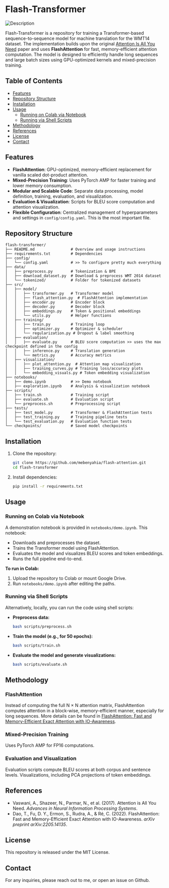 # Flash-Transformer

![Description](https://tfwiki.net/mediawiki/images2/a/aa/FlashG1-card.jpg)

Flash-Transformer is a repository for training a Transformer-based sequence-to-sequence model for machine translation for the WMT14 dataset. The implementation builds upon the original [Attention Is All You Need](https://arxiv.org/abs/1706.03762) paper and uses **FlashAttention** for fast, memory-efficient attention computation. The model is designed to efficiently handle long sequences and large batch sizes using GPU-optimized kernels and mixed-precision training.

## Table of Contents

- [Features](#features)
- [Repository Structure](#repository-structure)
- [Installation](#installation)
- [Usage](#usage)
  - [Running on Colab via Notebook](#running-on-colab-via-notebook)
  - [Running via Shell Scripts](#running-via-shell-scripts)
- [Methodology](#methodology)
- [References](#references)
- [License](#license)
- [Contact](#contact)

## Features

- **FlashAttention**: GPU-optimized, memory-efficient replacement for vanilla scaled dot-product attention.
- **Mixed-Precision Training**: Uses PyTorch AMP for faster training and lower memory consumption.
- **Modular and Scalable Code**: Separate data processing, model definition, training, evaluation, and visualization.
- **Evaluation & Visualization**: Scripts for BLEU score computation and attention visualization.
- **Flexible Configuration**: Centralized management of hyperparameters and settings in `config/config.yaml`. This is the most important file.

## Repository Structure

```
flash-transformer/
├── README.md                # Overview and usage instructions
├── requirements.txt         # Dependencies
├── config/
│   └── config.yaml          # >> To configure pretty much everything
├── data/
│   ├── preprocess.py        # Tokenization & BPE
│   ├── download_dataset.py  # Download & preprocess WMT 2014 dataset
│   └── tokenized/           # Folder for tokenized datasets
├── src/
│   ├── model/
│   │   ├── transformer.py   # Transformer model
│   │   ├── flash_attention.py  # FlashAttention implementation
│   │   ├── encoder.py       # Encoder block
│   │   ├── decoder.py       # Decoder block
│   │   ├── embeddings.py    # Token & positional embeddings
│   │   └── utils.py         # Helper functions
│   ├── training/
│   │   ├── train.py         # Training loop
│   │   ├── optimizer.py     # Optimizer & scheduler
│   │   └── regularization.py # Dropout & label smoothing
│   ├── evaluation/
│   │   ├── evaluate.py      # BLEU score computation >> uses the max checkpoint defined in the config
│   │   ├── inference.py     # Translation generation
│   │   └── metrics.py       # Accuracy metrics
│   ├── visualization/
│   │   ├── plot_attention.py  # Attention map visualization
│   │   ├── training_curves.py # Training loss/accuracy plots
│   │   └── embedding_visuals.py # Token embedding visualization
├── notebooks/
│   ├── demo.ipynb           # >> Demo notebook
│   ├── exploration.ipynb    # Analysis & visualization notebook
├── scripts/
│   ├── train.sh             # Training script
│   ├── evaluate.sh          # Evaluation script
│   └── preprocess.sh        # Preprocessing script
├── tests/
│   ├── test_model.py        # Transformer & FlashAttention tests
│   ├── test_training.py     # Training pipeline tests
│   └── test_evaluation.py   # Evaluation function tests
└── checkpoints/             # Saved model checkpoints
```

## Installation

1. Clone the repository:

   ```bash
   git clone https://github.com/mebenyahia/flash-attention.git
   cd flash-transformer
   ```

2. Install dependencies:

   ```bash
   pip install -r requirements.txt
   ```

## Usage

### Running on Colab via Notebook

A demonstration notebook is provided in `notebooks/demo.ipynb`. This notebook:

- Downloads and preprocesses the dataset.
- Trains the Transformer model using FlashAttention.
- Evaluates the model and visualizes BLEU scores and token embeddings.
- Runs the full pipeline end-to-end.

**To run in Colab:**

1. Upload the repository to Colab or mount Google Drive.
2. Run `notebooks/demo.ipynb` after editing the paths.

### Running via Shell Scripts

Alternatively, locally, you can run the code using shell scripts:

- **Preprocess data:**
  
  ```bash
  bash scripts/preprocess.sh
  ```

- **Train the model (e.g., for 50 epochs):**
  
  ```bash
  bash scripts/train.sh
  ```

- **Evaluate the model and generate visualizations:**
  
  ```bash
  bash scripts/evaluate.sh
  ```

## Methodology

### FlashAttention
Instead of computing the full  N × N attention matrix, FlashAttention computes attention in a block-wise, memory-efficient manner, especially for long sequences. More details can be found in [FlashAttention: Fast and Memory-Efficient Exact Attention with IO-Awareness](https://arxiv.org/abs/2205.14135).

### Mixed-Precision Training
Uses PyTorch AMP for FP16 computations.

### Evaluation and Visualization
Evaluation scripts compute BLEU scores at both corpus and sentence levels. Visualizations, including PCA projections of token embeddings.

## References

- Vaswani, A., Shazeer, N., Parmar, N., et al. (2017). Attention is All You Need. *Advances in Neural Information Processing Systems*.
- Dao, T., Fu, D. Y., Ermon, S., Rudra, A., & Ré, C. (2022). FlashAttention: Fast and Memory-Efficient Exact Attention with IO-Awareness. *arXiv preprint arXiv:2205.14135*.

## License

This repository is released under the MIT License.

## Contact

For any inquiries, please reach out to me, or open an issue on Github.

